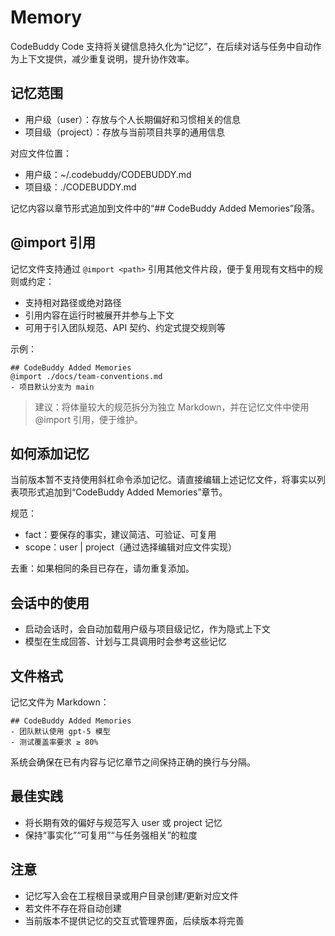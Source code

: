 # Memory

CodeBuddy Code 支持将关键信息持久化为“记忆”，在后续对话与任务中自动作为上下文提供，减少重复说明，提升协作效率。

## 记忆范围

- 用户级（user）：存放与个人长期偏好和习惯相关的信息
- 项目级（project）：存放与当前项目共享的通用信息

对应文件位置：
- 用户级：~/.codebuddy/CODEBUDDY.md
- 项目级：./CODEBUDDY.md

记忆内容以章节形式追加到文件中的“## CodeBuddy Added Memories”段落。

## @import 引用

记忆文件支持通过 `@import <path>` 引用其他文件片段，便于复用现有文档中的规则或约定：

- 支持相对路径或绝对路径
- 引用内容在运行时被展开并参与上下文
- 可用于引入团队规范、API 契约、约定式提交规则等

示例：

```
## CodeBuddy Added Memories
@import ./docs/team-conventions.md
- 项目默认分支为 main
```

> 建议：将体量较大的规范拆分为独立 Markdown，并在记忆文件中使用 @import 引用，便于维护。

## 如何添加记忆

当前版本暂不支持使用斜杠命令添加记忆。请直接编辑上述记忆文件，将事实以列表项形式追加到“CodeBuddy Added Memories”章节。

规范：
- fact：要保存的事实，建议简洁、可验证、可复用
- scope：user | project（通过选择编辑对应文件实现）

去重：如果相同的条目已存在，请勿重复添加。

## 会话中的使用

- 启动会话时，会自动加载用户级与项目级记忆，作为隐式上下文
- 模型在生成回答、计划与工具调用时会参考这些记忆

## 文件格式

记忆文件为 Markdown：

```
## CodeBuddy Added Memories
- 团队默认使用 gpt-5 模型
- 测试覆盖率要求 ≥ 80%
```

系统会确保在已有内容与记忆章节之间保持正确的换行与分隔。

## 最佳实践

- 将长期有效的偏好与规范写入 user 或 project 记忆
- 保持“事实化”“可复用”“与任务强相关”的粒度

## 注意

- 记忆写入会在工程根目录或用户目录创建/更新对应文件
- 若文件不存在将自动创建
- 当前版本不提供记忆的交互式管理界面，后续版本将完善

